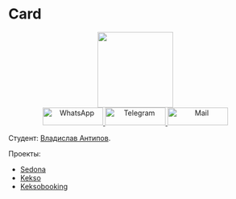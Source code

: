 # Card

<div id="header" align="center">
  <a href="https://yandex.ru/">
   <img src="https://media.giphy.com/media/M9gbBd9nbDrOTu1Mqx/giphy.gif" width="150"/>
  </a>
  </div>
  <div align="center">
    <a href="https://wapp.click/79244129318">
    <img src="https://img.shields.io/badge/WhatsApp-y28777?style=for-the-badge&logo=whatsapp&logoColor=white"/ alt="WhatsApp" width="120" height="35" >
  </a>
  <a href="https://t.me/Vladislav07770">
    <img src="https://img.shields.io/badge/Telegram-2CA5E0?style=for-the-badge&logo=telegram&logoColor=white" alt="Telegram" width="120" height="35" />
  </a>
  <a href="mailto: vlad@antipovi.ru">
    <img src="https://img.shields.io/badge/&#9993Mail-FFFF00?style=for-the-badge" alt="Mail" width="120" height="35" />
  </a>
</div>

Студент: [Владислав Антипов](https://up.htmlacademy.ru/adaptive/25/user/1944999).

Проекты:
- [Sedona](https://antipov-vlad.github.io/1944999-sedona-33/)
- [Kekso](https://antipov-vlad.github.io/1944999-cat-energy-25/source/)
- [Keksobooking](https://antipov-vlad.github.io/1944999-keksobooking-26/)



